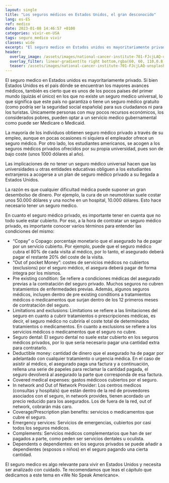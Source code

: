 ```yaml
---
layout: single
title: "Los seguros médicos en Estados Unidos, el gran desconocido"
lang: es-ES
ref: medico
date: 2023-01-08 14:46:57 +0100
categories: vivir-en-USA
tags: seguro_medico vivir
classes: wide
excerpt: "El seguro medico en Estados unidos es mayoritariamente privado, no existe un seguro medico universal, lo que significa que no garantiza medicina gratuita"
header:
  overlay_image: /assets/images/national-cancer-institute-701-FJcjLAQ-unsplash.jpg
  overlay_filter: linear-gradient(to right bottom,rgba(60, 60, 110,0.8), rgba(178, 34, 52, 0.5))
  teaser: /assets/images/national-cancer-institute-701-FJcjLAQ-unsplash.jpg
---
```


El seguro medico en Estados unidos es mayoritariamente privado. Si bien Estados Unidos es el país dónde se encuentran los mayores avances médicos, también es cierto que es unos de los pocos países del primer mundo (quizás el único) en los que no existe un seguro medico universal, lo que significa que este país no garantiza o tiene un seguro médico gratuito (como podría ser la seguridad social española) para sus ciudadanos ni para los turistas. Únicamente personas con muy pocos recursos económicos, los considerados pobres, pueden optar a un servicio medico gubernamental como puede ser Medicare o Medicaid.

La mayoría de los individuos obtienen seguro médico privado a través de su empleo, aunque en pocas ocasiones ni siquiera el empleador ofrece un seguro médico. Por otro lado, los estudiantes americanos, se acogen a los seguros médicos privados ofrecidos por su propia universidad, pues son de bajo coste (unos 1000 dólares al año).

Las implicaciones de no tener un seguro médico universal hacen que las universidades u otras entidades educativas obliguen a los estudiantes extranjeros a acogerse a un plan de seguro médico privado a su llegada a Estados Unidos.

La razón es que cualquier dificultad médica puede suponer un gran desembolso de dinero. Por ejemplo, la cura de un neumotórax suele costar unos 50.000 dólares y una noche en un hospital, 10.000 dólares. Esto hace necesario tener un seguro medico.

En cuanto el seguro médico privado, es importante tener en cuenta que no todo suele estar cubierto. Por eso, a la hora de contratar un seguro médico privado, es importante conocer varios términos para entender las condiciones del mismo:

- “Copay” o Copago: porcentaje monetario que el asegurado ha de pagar por un servicio cubierto. Por ejemplo, puede que el seguro médico cubra el 80% de cada visita al médico, por lo tanto, el asegurado deberá pagar el restante 20% del coste de la visita.
- “Out of pocket Money”: costes de servicios médicos no cubiertos (exclusions) por el seguro médico, el asegura deberá pagar de forma íntegra por los mismos.
- Pre existing condition: Se refiere a condiciones médicas del asegurado previas a la contratación del seguro privado. Muchos seguros no cubren tratamientos de enfermedades previas. Además, algunos seguros médicos, incluyen dentro de pre existing conditions a tratamientos médicos o medicamentos que surjan dentro de los 12 primeros meses de contratación del seguro.
- Limitations and exclusions: Limitations se refiere a las limitaciones del seguro en cuanto a cubrir tratamientos o prescripciones médicas, es decir, el seguro médico no cubriría el coste total de determinados tratamientos o medicamentos. En cuanto a exclusions se refiere a los servicios médicos o medicamentos que el seguro no cubre.
- Seguro dental: El seguro dental no suele estar cubierto en los seguros médicos privados, por lo que sería necesario pagar una cantidad extra para contratarlo.
- Deductible money: cantidad de dinero que el asegurado ha de pagar por adelantado con cualquier tratamiento o urgencia médica. En el caso de asistir al médico, el asegurado paga una factura y a continuación, rellena una serie de papeles para reclamar la cantidad pagada, el seguro devolverá al asegurado la parte que corresponda de esa factura.
- Covered medical expenses: gastos médicoos cubiertos por el seguro.
- In network and Out of Network Provider: Los centros medicos (consultas y hospitals) que están dentro de la red de proveedores asociados con el seguro, in network provides, tienen acordado un precio reducido para los asegurados. Los de fuera de la red, out of network, cobrarán más caro.
- Coverage/Prescription plan benefits: servicios o medicamentos que cubre el seguro.
- Emergency services: Servicios de emergencias, cubiertos por casi todos los seguros médicos.
- Complements: Servicios médicos complementarios que han de ser pagados a parte, como peden ser servicios dentales u oculista.
- Dependents o dependientes: en los seguros privados se puede añadir a dependientes (esposos o niños) en el seguro pagando una cierta cantidad.

El seguro medico es algo relevante para vivir en Estados Unidos y necesita ser analizado con cuidado. Te recomendamos que leas el cápitulo que dedicamos a este tema en «We No Speak Americano».
